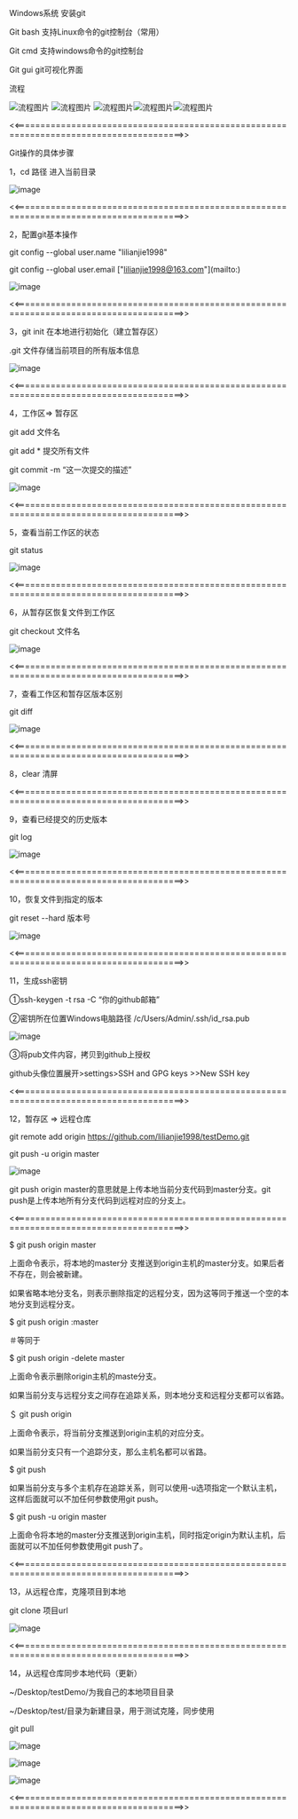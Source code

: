 Windows系统 安装git

 

Git bash  支持Linux命令的git控制台（常用）

Git cmd  支持windows命令的git控制台

Git gui  git可视化界面

 

 流程



![流程图片](./images/1.png) ![流程图片](./images/4.png) ![流程图片](./images/2.png)![流程图片](./images/4.png)![流程图片](./images/3.png)

<<=======================================================================================>>

Git操作的具体步骤

1，cd 路径  进入当前目录

![image](./images/5.png)

 <<=======================================================================================>>

2，配置git基本操作



git config --global user.name "lilianjie1998"

git config --global user.email ["lilianjie1998@163.com"](mailto:\)

![image](./images/6.png)

<<=======================================================================================>>

3，git init  在本地进行初始化（建立暂存区）



.git  文件存储当前项目的所有版本信息

![image](./images/7.png)

<<=======================================================================================>>

4，工作区=> 暂存区



git add 文件名

git add * 提交所有文件

git commit -m “这一次提交的描述”

![image](./images/8.png)

<<=======================================================================================>>

5，查看当前工作区的状态



git status

![image](./images/9.png)

<<=======================================================================================>>

6，从暂存区恢复文件到工作区



git checkout 文件名

![image](./images/10.png)

<<=======================================================================================>>

7，查看工作区和暂存区版本区别



 git diff 

![image](./images/11.png)

 <<=======================================================================================>>

8，clear 清屏



<<=======================================================================================>>

9，查看已经提交的历史版本



 git log

![image](./images/12.png)

 <<=======================================================================================>>

10，恢复文件到指定的版本



 git reset --hard 版本号

![image](./images/13.png)

<<=======================================================================================>>

11，生成ssh密钥



①ssh-keygen -t rsa -C “你的github邮箱”

②密钥所在位置Windows电脑路径   /c/Users/Admin/.ssh/id_rsa.pub

![image](./images/14.png)

③将pub文件内容，拷贝到github上授权

github头像位置展开>settings>SSH and GPG keys >>New SSH key

 <<=======================================================================================>>

12，暂存区 => 远程仓库



git remote add origin https://github.com/lilianjie1998/testDemo.git

git push -u origin master

![image](./images/15.png)

git push origin master的意思就是上传本地当前分支代码到master分支。git push是上传本地所有分支代码到远程对应的分支上。

<<=======================================================================================>>

$ git push origin master

上面命令表示，将本地的master分 支推送到origin主机的master分支。如果后者不存在，则会被新建。

如果省略本地分支名，则表示删除指定的远程分支，因为这等同于推送一个空的本地分支到远程分支。



$ git push origin :master

＃等同于

$ git push origin -delete master



上面命令表示删除origin主机的maste分支。

如果当前分支与远程分支之间存在追踪关系，则本地分支和远程分支都可以省路。



＄ git push origin

上面命令表示，将当前分支推送到origin主机的对应分支。

如果当前分支只有一个追踪分支，那么主机名都可以省路。



$ git push

如果当前分支与多个主机存在追踪关系，则可以使用-u选项指定一个默认主机，这样后面就可以不加任何参数使用git push。



$ git push -u origin master

上面命令将本地的master分支推送到origin主机，同时指定origin为默认主机，后面就可以不加任何参数使用git push了。

<<=======================================================================================>>

13，从远程仓库，克隆项目到本地



 git clone 项目url

![image](./images/16.png)

<<=======================================================================================>>

14，从远程仓库同步本地代码（更新）

~/Desktop/testDemo/为我自己的本地项目目录

~/Desktop/test/目录为新建目录，用于测试克隆，同步使用

 git pull

![image](./images/17.png)

![image](./images/18.png)

![image](./images/19.png)

<<=======================================================================================>>